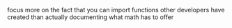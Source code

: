 focus more on the fact that you can import functions other developers have created than actually documenting what math has to offer